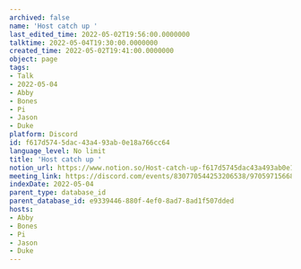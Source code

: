 ```yaml
---
archived: false
name: 'Host catch up '
last_edited_time: 2022-05-02T19:56:00.0000000
talktime: 2022-05-04T19:30:00.0000000
created_time: 2022-05-02T19:41:00.0000000
object: page
tags:
- Talk
- 2022-05-04
- Abby
- Bones
- Pi
- Jason
- Duke
platform: Discord
id: f617d574-5dac-43a4-93ab-0e18a766cc64
language_level: No limit
title: 'Host catch up '
notion_url: https://www.notion.so/Host-catch-up-f617d5745dac43a493ab0e18a766cc64
meeting_link: https://discord.com/events/830770544253206538/970597156681568276
indexDate: 2022-05-04
parent_type: database_id
parent_database_id: e9339446-880f-4ef0-8ad7-8ad1f507dded
hosts:
- Abby
- Bones
- Pi
- Jason
- Duke
---
```





